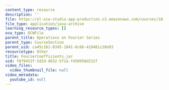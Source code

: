 ```yaml
---
content_type: resource
description: ''
file: https://ol-ocw-studio-app-production.s3.amazonaws.com/courses/18-03sc-differential-equations-fall-2011/f879453f5d2dd6325f2af450958d232f_FourierCoefficients.jar
file_type: application/java-archive
learning_resource_types: []
ocw_type: OCWFile
parent_title: Operations on Fourier Series
parent_type: CourseSection
parent_uid: ca45c161-8345-1041-6c66-419481c20e93
resourcetype: Other
title: FourierCoefficients.jar
uid: f879453f-5d2d-d632-5f2a-f450958d232f
video_files:
  video_thumbnail_file: null
video_metadata:
  youtube_id: null
---
```

